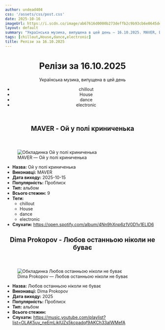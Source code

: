 ```yaml
---
author: undead404
css: '/assets/css/post.css'
date: 2025-10-16
imageUrl: https://i.scdn.co/image/ab67616d0000b273deffb2c9b93cb6e0645de73b
layout: default
summary: "Українська музика, випущена в цей день – 16.10.2025. MAVER, Dima Prokopov та інші"
tags: [chillout,House,dance,electronic]
title: Релізи за 16.10.2025
---
```


<main class="main-content">
  <header>
    <h1>Релізи за <time datetime="2025-10-16">16.10.2025</time></h1>
    <p class="summary">Українська музика, випущена в цей день</p>
      <ul class="tags">
          <li>chillout</li>
          <li>House</li>
          <li>dance</li>
          <li>electronic</li>
      </ul>
  </header>
  <section class="releases">
    <article class="release">
      <header>
        <h2>
          MAVER - Ой у полі криниченька
        </h2>
      </header>
      <figure>
        <img src="https://i.scdn.co/image/ab67616d0000b273deffb2c9b93cb6e0645de73b" alt="Обкладинка Ой у полі криниченька">
        <figcaption>MAVER — Ой у полі криниченька</figcaption>
      </figure>
      <ul>
        <li><strong>Назва:</strong> Ой у полі криниченька</li>
        <li><strong>Виконавці:</strong> MAVER</li>
        <li><strong>Дата виходу:</strong> 2025-10-15</li>
        <li><strong>Популярність:</strong> Проблиск</li>
        <li><strong>Тип:</strong> альбом</li>
        <li><strong>Всього стежин:</strong> 9</li>
            <li><strong>Теги:</strong>
            <ul class="tags">
                <li class="tag">chillout</li>
                <li class="tag">House</li>
                <li class="tag">dance</li>
                <li class="tag">electronic</li>
            </ul>
            </li>
        <li><strong>Слухати:</strong> <a href="https://open.spotify.com/album/4Nn9hXnp6z1V0D1v1ELID6" target="_blank">https:&#x2F;&#x2F;open.spotify.com&#x2F;album&#x2F;4Nn9hXnp6z1V0D1v1ELID6</a></li>
      </ul>
    </article>
    <article class="release">
      <header>
        <h2>
          Dima Prokopov - Любов останньою ніколи не буває
        </h2>
      </header>
      <figure>
        <img src="https://lh3.googleusercontent.com/1Ug6H_ipHrivOOzWebEgAEnoUnnendsNNNguEYLTTiC7D4LshanCO9BqOFi5j5Wxi2jHBMBm_fd9mvkfQw=w544-h544-l90-rj" alt="Обкладинка Любов останньою ніколи не буває">
        <figcaption>Dima Prokopov — Любов останньою ніколи не буває</figcaption>
      </figure>
      <ul>
        <li><strong>Назва:</strong> Любов останньою ніколи не буває</li>
        <li><strong>Виконавці:</strong> Dima Prokopov</li>
        <li><strong>Дата виходу:</strong> 2025</li>
        <li><strong>Популярність:</strong> Проблиск</li>
        <li><strong>Тип:</strong> альбом</li>
        <li><strong>Всього стежин:</strong> </li>
        <li><strong>Слухати:</strong> <a href="https://music.youtube.com/playlist?list=OLAK5uy_neEmLiklUZs5kcpadqf9AKCh33alWMefA" target="_blank">https:&#x2F;&#x2F;music.youtube.com&#x2F;playlist?list&#x3D;OLAK5uy_neEmLiklUZs5kcpadqf9AKCh33alWMefA</a></li>
      </ul>
    </article>
  </section>
</main>
